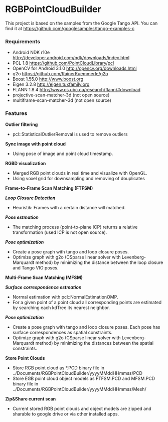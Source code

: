 # RGBPointCloudBuilder

This project is based on the samples from the Google Tango API. You can find it at https://github.com/googlesamples/tango-examples-c

### Requirements
- Android NDK r10e http://developer.android.com/ndk/downloads/index.html
- PCL 1.8 https://github.com/PointCloudLibrary/pcl
- OpenCV for Android 3.1.0 http://opencv.org/downloads.html
- g2o https://github.com/RainerKuemmerle/g2o
- Boost 1.55.0 http://www.boost.org
- Eigen 3.2.8 http://eigen.tuxfamily.org
- FLANN 1.8.4 http://www.cs.ubc.ca/research/flann/#download
- projective-scan-matcher-3d (not open source)
- multiframe-scan-matcher-3d (not open source)

### Features
**Outlier filtering**
- pcl::StatisticalOutlierRemoval is used to remove outliers

**Sync image with point cloud**
- Using pose of image and point cloud timestamp.

**RGBD visualization**
- Merged RGB point clouds in real time and visualize with OpenGL.
- Using voxel grid for downsampling and removing of douplicates

**Frame-to-Frame Scan Matching (FTFSM)**

***Loop Closure Detection***
- Heuristik: Frames with a certain distance will matched. 

***Pose estmation***
- The matching process (point-to-plane ICP) returns a relative transformation (used ICP is not open source).

***Pose optimization***
- Create a pose graph with tango and loop closure poses.
- Optimize graph with g2o (CSparse linear solver with Levenberg-Marquardt method) by minimizing the distance between the loop closure and Tango VIO poses.

**Multi-Frame Scan Matching (MFSM)**

***Surface correspondence estmation***
- Normal estimation with pcl::NormalEstimationOMP.
- For a given point of a point cloud all corresponding points are estimated by searching each kdTree its nearest neighbor.

***Pose optimization***
- Create a pose graph with tango and loop closure poses. Each pose has surface correspondences as spatial constraints.
- Optimize graph with g2o (CSparse linear solver with Levenberg-Marquardt method) by minimizing the distances between the spatial constraints.

**Store Point Clouds**
- Store RGB point cloud as *.PCD binary file in ../Documents/RGBPointCloudBuilder/yyyyMMddHHmmss/PCD
- Store EGB point cloud object models as FTFSM.PCD and MFSM.PCD binary file in ../Documents/RGBPointCloudBuilder/yyyyMMddHHmmss/Mesh/

**Zip&Share current scan**
- Current stored RGB point clouds and object models are zipped and sharable to google drive or via other installed apps.


